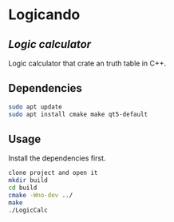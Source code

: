 # Logicando
## _Logic calculator_
Logic calculator that crate an truth table in C++.


## Dependencies
```sh
sudo apt update
sudo apt install cmake make qt5-default
```
## Usage
Install the dependencies first.


```sh
clone project and open it
mkdir build
cd build
cmake -Wno-dev ../
make
./LogicCalc
```
